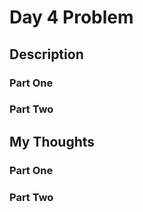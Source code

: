 # Day 4 Problem

## Description 

### Part One


### Part Two


## My Thoughts

### Part One



### Part Two


